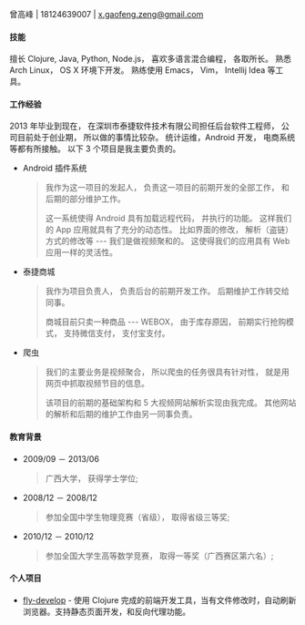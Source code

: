 曾高峰 | 18124639007 | <x.gaofeng.zeng@gmail.com>

#### 技能
擅长 Clojure, Java, Python, Node.js， 喜欢多语言混合编程， 各取所长。 熟悉 Arch Linux， OS X 环境下开发。 熟练使用 Emacs， Vim， Intellij Idea 等工具。

#### 工作经验
2013 年毕业到现在， 在深圳市泰捷软件技术有限公司担任后台软件工程师， 公司目前处于创业期， 所以做的事情比较杂。 统计运维，Android 开发， 电商系统等都有所接触。 以下 3 个项目是我主要负责的。
* Android 插件系统
	> 我作为这一项目的发起人， 负责这一项目的前期开发的全部工作， 和后期的部分维护工作。
    >
    > 这一系统使得 Android 具有加载远程代码， 并执行的功能。 这样我们的 App 应用就具有了充分的动态性。 比如界面的修改， 解析（盗链）方式的修改等 --- 我们是做视频聚和的。 这使得我们的应用具有 Web 应用一样的灵活性。
* 泰捷商城
	> 我作为项目负责人， 负责后台的前期开发工作。 后期维护工作转交给同事。
    >
    > 商城目前只卖一种商品 --- WEBOX， 由于库存原因， 前期实行抢购模式， 支持微信支付， 支付宝支付。
* 爬虫
	> 我们的主要业务是视频聚合， 所以爬虫的任务很具有针对性， 就是用网页中抓取视频节目的信息。
    >
    > 该项目的前期的基础架构和 5 大视频网站解析实现由我完成。 其他网站的解析和后期的维护工作由另一同事负责。
    >

#### 教育背景
* 2009/09 － 2013/06
	> 广西大学， 获得学士学位;

* 2008/12 － 2008/12
	> 参加全国中学生物理竞赛（省级）， 取得省级三等奖;

* 2010/12 － 2010/12
	> 参加全国大学生高等数学竞赛， 取得一等奖（广西赛区第六名）;

#### 个人项目
* [fly-develop] - 使用 Clojure 完成的前端开发工具，当有文件修改时，自动刷新浏览器。支持静态页面开发，和反向代理功能。

[fly-develop]: https://github.com/gfZeng/fly-develop
